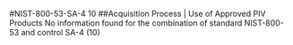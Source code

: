 #NIST-800-53-SA-4 10
##Acquisition Process | Use of Approved PIV Products
No information found for the combination of standard NIST-800-53 and control SA-4 (10)
